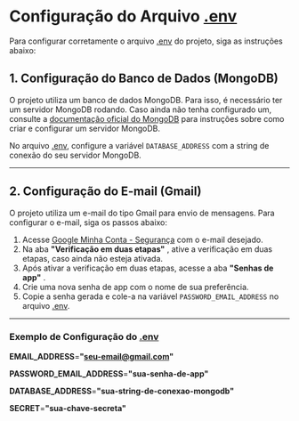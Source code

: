 # Configuração do Arquivo [.env](vscode-file://vscode-app/c:/Users/vinicius_tudoemnuvem/AppData/Local/Programs/Microsoft%20VS%20Code/resources/app/out/vs/code/electron-sandbox/workbench/workbench.html)

Para configurar corretamente o arquivo [.env](vscode-file://vscode-app/c:/Users/vinicius_tudoemnuvem/AppData/Local/Programs/Microsoft%20VS%20Code/resources/app/out/vs/code/electron-sandbox/workbench/workbench.html) do projeto, siga as instruções abaixo:

## 1. Configuração do Banco de Dados (MongoDB)

O projeto utiliza um banco de dados MongoDB. Para isso, é necessário ter um servidor MongoDB rodando. Caso ainda não tenha configurado um, consulte a [documentação oficial do MongoDB](https://www.mongodb.com/) para instruções sobre como criar e configurar um servidor MongoDB.

No arquivo [.env](vscode-file://vscode-app/c:/Users/vinicius_tudoemnuvem/AppData/Local/Programs/Microsoft%20VS%20Code/resources/app/out/vs/code/electron-sandbox/workbench/workbench.html), configure a variável `DATABASE_ADDRESS` com a string de conexão do seu servidor MongoDB.

---

## 2. Configuração do E-mail (Gmail)

O projeto utiliza um e-mail do tipo Gmail para envio de mensagens. Para configurar o e-mail, siga os passos abaixo:

1. Acesse [Google Minha Conta - Segurança](https://myaccount.google.com/security) com o e-mail desejado.
2. Na aba  **"Verificação em duas etapas"** , ative a verificação em duas etapas, caso ainda não esteja ativada.
3. Após ativar a verificação em duas etapas, acesse a aba  **"Senhas de app"** .
4. Crie uma nova senha de app com o nome de sua preferência.
5. Copie a senha gerada e cole-a na variável `PASSWORD_EMAIL_ADDRESS` no arquivo [.env](vscode-file://vscode-app/c:/Users/vinicius_tudoemnuvem/AppData/Local/Programs/Microsoft%20VS%20Code/resources/app/out/vs/code/electron-sandbox/workbench/workbench.html).

---

### Exemplo de Configuração do [.env](vscode-file://vscode-app/c:/Users/vinicius_tudoemnuvem/AppData/Local/Programs/Microsoft%20VS%20Code/resources/app/out/vs/code/electron-sandbox/workbench/workbench.html)

**EMAIL_ADDRESS**=**"seu-email@gmail.com"**

**PASSWORD_EMAIL_ADDRESS**=**"sua-senha-de-app"**

**DATABASE_ADDRESS**=**"sua-string-de-conexao-mongodb"**

**SECRET**=**"sua-chave-secreta"**
